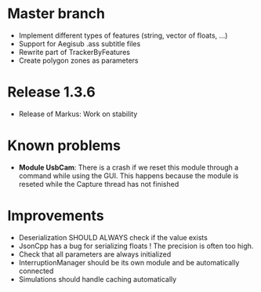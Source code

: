 Master branch
=============
- Implement different types of features (string, vector of floats, ...)
- Support for Aegisub .ass subtitle files
- Rewrite part of TrackerByFeatures
- Create polygon zones as parameters

Release 1.3.6
=============
- Release of Markus: Work on stability

Known problems
==============
- **Module UsbCam**: There is a crash if we reset this module through a command while using the GUI. This happens because the module is reseted while the Capture thread has not finished


Improvements
============
- Deserialization SHOULD ALWAYS check if the value exists
- JsonCpp has a bug for serializing floats ! The precision is often too high.
- Check that all parameters are always initialized
- InterruptionManager should be its own module and be automatically connected
- Simulations should handle caching automatically
